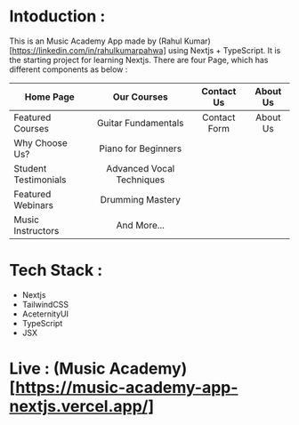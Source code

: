 # Intoduction :

This is an Music Academy App made by (Rahul Kumar)[https://linkedin.com/in/rahulkumarpahwa] using Nextjs + TypeScript. It is the starting project for learning Nextjs. There are four Page, which has different components as below :

| Home Page            |        Our Courses        |  Contact Us  | About Us |
| -------------------- | :-----------------------: | :----------: | :------: |
| Featured Courses     |    Guitar Fundamentals    | Contact Form | About Us |
| Why Choose Us?       |    Piano for Beginners    |              |          |
| Student Testimonials | Advanced Vocal Techniques |              |          |
| Featured Webinars    |     Drumming Mastery      |              |          |
| Music Instructors    |        And More...        |              |          |

# Tech Stack :
- Nextjs
- TailwindCSS
- AceternityUI
- TypeScript
- JSX

# Live : (Music Academy)[https://music-academy-app-nextjs.vercel.app/]
